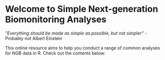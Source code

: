 # Welcome to Simple Next-generation Biomonitoring Analyses

*"Everything should be made as simple as possible, but not simpler"* - Probably not Albert Einstein

This online resource aims to help you conduct a range of common analyses for NGB data in R. Check out the contents below:
```{tableofcontents}
```